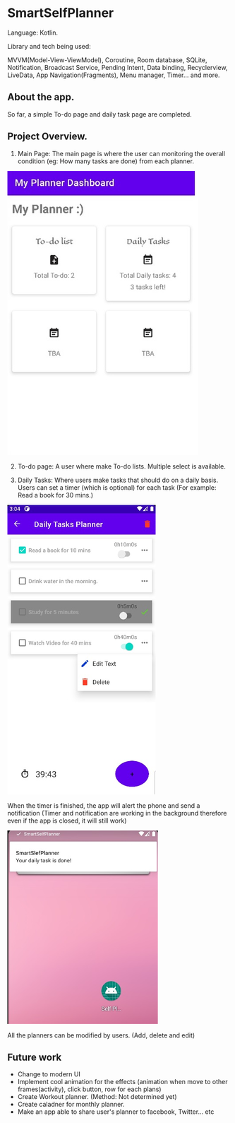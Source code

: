 # SmartSelfPlanner

Language: Kotlin.

Library and tech being used:

MVVM(Model-View-ViewModel), Coroutine, Room database, SQLite, Notification, Broadcast Service, Pending Intent, Data binding, Recyclerview, LiveData, App Navigation(Fragments), Menu manager, Timer… and more. 

## About the app.
So far, a simple To-do page and daily task page are completed.

## Project Overview.

1. Main Page:
The main page is where the user can monitoring the overall condition (eg: How many tasks are done) from each planner. 
<img src="/images/UserMainPageTrim.jpg"/>

2. To-do page:
A user where make To-do lists. Multiple select is available.

3. Daily Tasks:
Where users make tasks that should do on a daily basis. Users can set a timer (which is optional) for each task (For example: Read a book for 30 mins.) 

<img src="/images/DailyTaskMain.jpg"/>

When the timer is finished, the app will alert the phone and send a notification (Timer and notification are working in the background therefore even if the app is closed, it will still work) 

<img src="/images/notification.jpg"/>

All the planners can be modified by users. (Add, delete and edit)



## Future work

- Change to modern UI
- Implement cool animation for the effects (animation when move to other frames(activity), click button, row for each plans)
- Create Workout planner. (Method: Not determined yet)
- Create caladner for monthly planner.
- Make an app able to share user's planner to facebook, Twitter... etc


